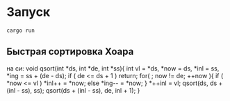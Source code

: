 # Запуск

    cargo run

## Быстрая сортировка Хоара

на си: 
void qsort(int *ds, int *de, int *ss){
    int vl = *ds, *now = ds, *inl = ss, *ing = ss + (de - ds);
    if ( de <= ds + 1 ) return;
    for( ; now != de; ++now ){
        if ( *now <= vl ) *inl++ = *now;
        else *ing-- = *now;
    }
    *++inl = vl;
    qsort(ds, ds + (inl - ss), ss);
    qsort(ds + (inl - ss), de, inl + 1);
}